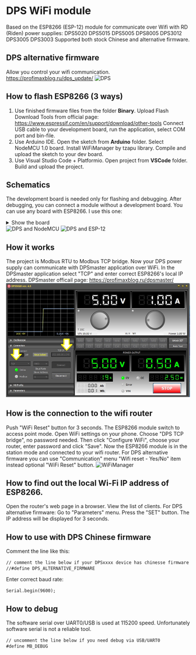 # DPS WiFi module
Based on the ESP8266 (ESP-12) module for communicate over Wifi with RD (Riden) power supplies:
 DPS5020 DPS5015 DPS5005 DPS8005 DPS3012 DPS3005 DPS3003
Supported both stock Chinese and alternative firmware.

## DPS alternative firmware
Allow you control your wifi communication.
https://profimaxblog.ru/dps_update/
<image src="/Pictures/dps45_mainscreen.jpg" alt="DPS">


## How to flash ESP8266 (3 ways)
1. Use finished firmware files from the folder **Binary**. Upload Flash Download Tools  from official page: https://www.espressif.com/en/support/download/other-tools
Connect USB cable to your development board, run the application, select COM port and bin-file.
2. Use Arduino IDE. Open the sketch from **Arduino** folder. Select NodeMCU 1.0 board. Install WiFiManager by tzapu library. Compile and upload the sketch to your dev board.
3. Use Visual Studio Code + Platformio. Open project from **VSCode** folder. Build and upload the project.

## Schematics
The development board is needed only for flashing and debugging. After debugging, you can connect a module without a development board.
You can use any board with ESP8266. I use this one:
<details>
<summary>Show the  board</summary>
Aliexpress page: https://aliexpress.ru/item/4000550036826.html
<image src="/Pictures/NodeMCU.jpg" alt="NodeMCU">
</details>
<image src="/Pictures/dps_NodeMcu.jpg" alt="DPS and NodeMCU">
<image src="/Pictures/dps_esp12.jpg" alt="DPS and ESP-12">

## How it works
The project is Modbus RTU to Modbus TCP bridge. Now your DPS power supply can communicate with DPSmaster application over WiFi.
In the DPSmaster application select "TCP" and enter correct ESP8266's local IP address.
DPSmaster officail page: https://profimaxblog.ru/dpsmaster/
![DPSmaster](/Pictures/DPSmaster.jpg)

## How is the connection to the wifi router
Push "WiFi Reset" button for 3 seconds. The ESP8266 module switch to access point mode. Open WiFi settings on your phone. Choose "DPS TCP bridge", no password needed. Then click "Configure WiFi", choose your router, enter password and click "Save". Now the ESP8266 module is in the station mode and connected to your wifi router.
For DPS alternative firmware you can use "Communication" menu "Wifi reset - Yes/No" item instead optional "WiFi Reset" button.
<image src="/Pictures/WifiManager.jpg" alt="WiFiManager">

## How to find out the local Wi-Fi IP address of ESP8266.
Open the router's web page in a browser. View the list of clients.
For DPS alternative firmware: Go to "Parameters" menu. Press the "SET" button. The IP address will be displayed for 3 seconds.

## How to use with DPS Chinese firmware
Comment the line like this:
```
// comment the line below if your DPSxxxx device has chinesse firmware
//#define DPS_ALTERNATIVE_FIRMWARE
```
Enter correct baud rate:
```
Serial.begin(9600);
```
## How to debug
The software serial over UART0/USB is used at 115200 speed. Unfortunately software serial is not a reliable tool.
```
// uncomment the line below if you need debug via USB/UART0
#define MB_DEBUG
```
